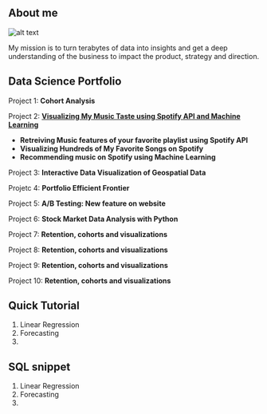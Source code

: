 ## About me
![alt text](https://github.com/carlomariaolmi/portfolio/blob/master/images/header.PNG?raw=truev=0.1&px=20 "Logo Title Text 1")



My mission is to turn terabytes of data into insights and get a deep understanding of the business to impact the
product, strategy and direction.

        
## Data Science Portfolio

Project 1:  **Cohort Analysis**

Project 2:  **[Visualizing My Music Taste using Spotify API and Machine Learning](https://github.com/carlomariaolmi/portfolio/tree/master/Project%202%20-%20%20Visualizing%20My%20Music%20Taste%20using%20Spotify%20API%20and%20Machine%20Learning)**
* **Retreiving Music features of your favorite playlist using Spotify API**
* **Visualizing Hundreds of My Favorite Songs on Spotify**
* **Recommending music on Spotify using Machine Learning**

Project 3:  **Interactive Data Visualization of Geospatial Data**

Projetc 4:  **Portfolio Efficient Frontier**

Project 5:  **A/B Testing: New feature on website**

Project 6:  **Stock Market Data Analysis with Python**

Project 7:  **Retention, cohorts and visualizations**

Project 8:  **Retention, cohorts and visualizations**

Project 9:  **Retention, cohorts and visualizations**

Project 10: **Retention, cohorts and visualizations**


## Quick Tutorial

1. Linear Regression
2. Forecasting
3. 

## SQL snippet

1. Linear Regression
2. Forecasting
3. 
